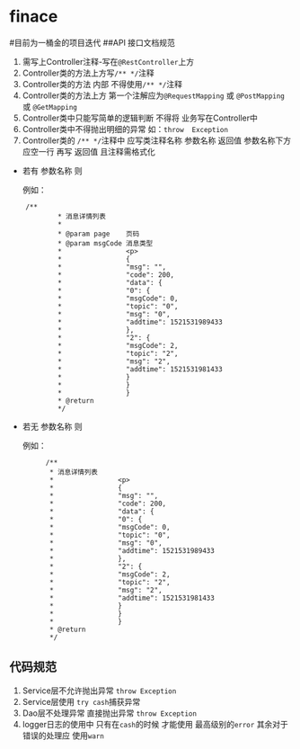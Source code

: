 # finace
#目前为一桶金的项目迭代
##API 接口文档规范
1. 需写上Controller注释-写在`@RestController`上方
2. Controller类的方法上方写`/** */`注释
3. Controller类的方法 内部 不得使用`/** */`注释
4. Controller类的方法上方  第一个注解应为`@RequestMapping` 或 `@PostMapping` 或 `@GetMapping`
5. Controller类中只能写简单的逻辑判断 不得将 业务写在Controller中
6. Controller类中不得抛出明细的异常  如：`throw  Exception`
7. Controller类的 `/** */`注释中 应写类注释名称 参数名称 返回值 参数名称下方应空一行 再写 返回值 且注释需格式化
* 若有 参数名称 则

    例如： 
``` 
    /**
            * 消息详情列表
            *
            * @param page    页码
            * @param msgCode 消息类型
            *                <p>
            *                {
            *                "msg": "",
            *                "code": 200,
            *                "data": {
            *                "0": {
            *                "msgCode": 0,
            *                "topic": "0",
            *                "msg": "0",
            *                "addtime": 1521531989433
            *                },
            *                "2": {
            *                "msgCode": 2,
            *                "topic": "2",
            *                "msg": "2",
            *                "addtime": 1521531981433
            *                }
            *                }
            *                }
            * @return
            */
```    
 
 * 若无 参数名称 则
 
    例如：
```   
         /**
          * 消息详情列表
          *                <p>
          *                {
          *                "msg": "",
          *                "code": 200,
          *                "data": {
          *                "0": {
          *                "msgCode": 0,
          *                "topic": "0",
          *                "msg": "0",
          *                "addtime": 1521531989433
          *                },
          *                "2": {
          *                "msgCode": 2,
          *                "topic": "2",
          *                "msg": "2",
          *                "addtime": 1521531981433
          *                }
          *                }
          *                }
          * @return
          */      
```    
## 代码规范 
1. Service层不允许抛出异常 `throw Exception`
2. Service层使用 `try cash`捕获异常
3. Dao层不处理异常 直接抛出异常 `throw Exception`
4. logger日志的使用中 只有在`cash`的时候 才能使用 最高级别的`error` 其余对于错误的处理应 使用`warn`